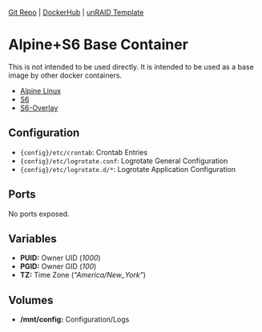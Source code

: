 [Git Repo](https://code.nephatrine.net/nephatrine/docker-base-alpine) |
[DockerHub](https://hub.docker.com/r/nephatrine/base-alpine/) |
[unRAID Template](https://github.com/nephatrine/unraid-docker-templates)

# Alpine+S6 Base Container

This is not intended to be used directly. It is intended to be used as a base image by other docker containers.

- [Alpine Linux](https://alpinelinux.org/)
- [S6](https://skarnet.org/software/)
- [S6-Overlay](https://github.com/just-containers/s6-overlay)

## Configuration

- ``{config}/etc/crontab``: Crontab Entries
- ``{config}/etc/logrotate.conf``: Logrotate General Configuration
- ``{config}/etc/logrotate.d/*``: Logrotate Application Configuration

## Ports

No ports exposed.

## Variables

- **PUID:** Owner UID (*1000*)
- **PGID:** Owner GID (*100*)
- **TZ:** Time Zone (*"America/New_York"*)

## Volumes

- **/mnt/config:** Configuration/Logs
